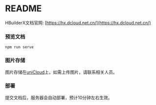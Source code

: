 # README

HBuilderX文档官网: [https://hx.dcloud.net.cn/](https://hx.dcloud.net.cn/)

### 预览文档

```
npm run serve
```


### 图片存储

图片存储在[uniCloud](https://unicloud.dcloud.net.cn/)上，如需上传图片，请联系相关人员。

### 部署

提交文档后，服务器会自动部署，预计10分钟左右生效。

